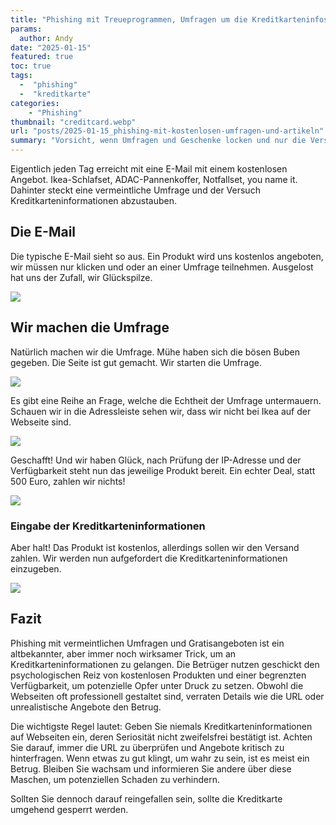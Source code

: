 ```yaml
---
title: "Phishing mit Treueprogrammen, Umfragen um die Kreditkarteninfos heraus zu locken"
params:
  author: Andy
date: "2025-01-15"
featured: true
toc: true
tags: 
  -  "phishing"
  -  "kreditkarte"
categories:
    - "Phishing"
thumbnail: "creditcard.webp"
url: "posts/2025-01-15_phishing-mit-kostenlosen-umfragen-und-artikeln"
summary: "Vorsicht, wenn Umfragen und Geschenke locken und nur die Versandkosten zu zahlen sind"
---
```


Eigentlich jeden Tag erreicht mit eine E-Mail mit einem kostenlosen Angebot. Ikea-Schlafset, ADAC-Pannenkoffer, Notfallset, you name it. Dahinter steckt eine vermeintliche Umfrage und der Versuch Kreditkarteninformationen abzustauben.

## Die E-Mail

Die typische E-Mail sieht so aus. Ein Produkt wird uns kostenlos angeboten, wir müssen nur klicken und oder an einer Umfrage teilnehmen. Ausgelost hat uns der Zufall, wir Glückspilze.

![](/posts/2025-01-15_phishing-mit-kostenlosen-umfragen-und-artikeln/treue_1.webp)

## Wir machen die Umfrage

Natürlich machen wir die Umfrage. Mühe haben sich die bösen Buben gegeben. Die Seite ist gut gemacht. Wir starten die Umfrage.

![](/posts/2025-01-15_phishing-mit-kostenlosen-umfragen-und-artikeln/treue_2.webp)

Es gibt eine Reihe an Frage, welche die Echtheit der Umfrage untermauern. Schauen wir in die Adressleiste sehen wir, dass wir nicht bei Ikea auf der Webseite sind. 

![](/posts/2025-01-15_phishing-mit-kostenlosen-umfragen-und-artikeln/treue_3.webp)

Geschafft! Und wir haben Glück, nach Prüfung der IP-Adresse und der Verfügbarkeit steht nun das jeweilige Produkt bereit. Ein echter Deal, statt 500 Euro, zahlen wir nichts!

![](/posts/2025-01-15_phishing-mit-kostenlosen-umfragen-und-artikeln/treue_4.webp)

### Eingabe der Kreditkarteninformationen

Aber halt! Das Produkt ist kostenlos, allerdings sollen wir den Versand zahlen. Wir werden nun aufgefordert die Kreditkarteninformationen einzugeben.

![](/posts/2025-01-15_phishing-mit-kostenlosen-umfragen-und-artikeln/treue_5.webp)


## Fazit

Phishing mit vermeintlichen Umfragen und Gratisangeboten ist ein altbekannter, aber immer noch wirksamer Trick, um an Kreditkarteninformationen zu gelangen. Die Betrüger nutzen geschickt den psychologischen Reiz von kostenlosen Produkten und einer begrenzten Verfügbarkeit, um potenzielle Opfer unter Druck zu setzen. Obwohl die Webseiten oft professionell gestaltet sind, verraten Details wie die URL oder unrealistische Angebote den Betrug. 

Die wichtigste Regel lautet: Geben Sie niemals Kreditkarteninformationen auf Webseiten ein, deren Seriosität nicht zweifelsfrei bestätigt ist. Achten Sie darauf, immer die URL zu überprüfen und Angebote kritisch zu hinterfragen. Wenn etwas zu gut klingt, um wahr zu sein, ist es meist ein Betrug. Bleiben Sie wachsam und informieren Sie andere über diese Maschen, um potenziellen Schaden zu verhindern.

Sollten Sie dennoch darauf reingefallen sein, sollte die Kreditkarte umgehend gesperrt werden.
